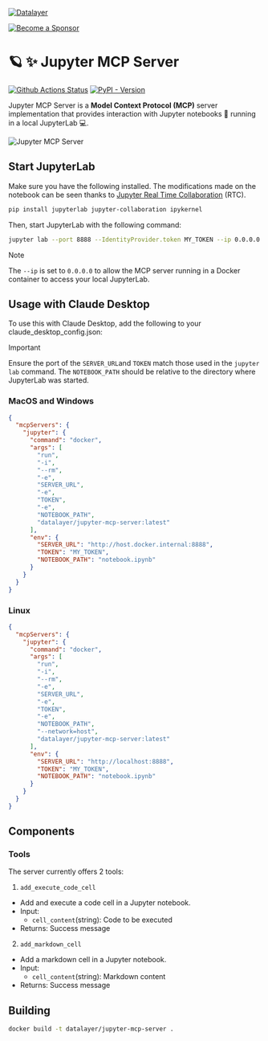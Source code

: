 <!--
  ~ Copyright (c) 2023-2024 Datalayer, Inc.
  ~
  ~ BSD 3-Clause License
-->

[![Datalayer](https://assets.datalayer.tech/datalayer-25.svg)](https://datalayer.io)

[![Become a Sponsor](https://img.shields.io/static/v1?label=Become%20a%20Sponsor&message=%E2%9D%A4&logo=GitHub&style=flat&color=1ABC9C)](https://github.com/sponsors/datalayer)

# 🪐 ✨ Jupyter MCP Server

[![Github Actions Status](https://github.com/datalayer/jupyter-mcp-server/workflows/Build/badge.svg)](https://github.com/datalayer/jupyter-mcp-server/actions/workflows/build.yml)
[![PyPI - Version](https://img.shields.io/pypi/v/jupyter-mcp-server)](https://pypi.org/project/jupyter-mcp-server)

Jupyter MCP Server is a **Model Context Protocol (MCP)** server implementation that provides interaction with Jupyter notebooks 📓 running in a local JupyterLab 💻.

![Jupyter MCP Server](https://assets.datalayer.tech/jupyter-mcp/jupyter-mcp-server-claude-demo.gif)

## Start JupyterLab

Make sure you have the following installed. The modifications made on the notebook can be seen thanks to [Jupyter Real Time Collaboration](https://jupyterlab.readthedocs.io/en/stable/user/rtc.html) (RTC).

```bash
pip install jupyterlab jupyter-collaboration ipykernel
```

Then, start JupyterLab with the following command:

```bash
jupyter lab --port 8888 --IdentityProvider.token MY_TOKEN --ip 0.0.0.0 
````

> [!NOTE] 
> The `--ip` is set to `0.0.0.0` to allow the MCP server running in a Docker container to access your local JupyterLab.

## Usage with Claude Desktop

To use this with Claude Desktop, add the following to your claude_desktop_config.json:

> [!IMPORTANT] 
> Ensure the port of the `SERVER_URL`and `TOKEN` match those used in the `jupyter lab` command.
> The `NOTEBOOK_PATH` should be relative to the directory where JupyterLab was started.

### MacOS and Windows

```json
{
  "mcpServers": {
    "jupyter": {
      "command": "docker",
      "args": [
        "run",
        "-i",
        "--rm",
        "-e",
        "SERVER_URL",
        "-e",
        "TOKEN",
        "-e",
        "NOTEBOOK_PATH",
        "datalayer/jupyter-mcp-server:latest"
      ],
      "env": {
        "SERVER_URL": "http://host.docker.internal:8888",
        "TOKEN": "MY_TOKEN",
        "NOTEBOOK_PATH": "notebook.ipynb"
      }
    }
  }
}
```

### Linux

```json
{
  "mcpServers": {
    "jupyter": {
      "command": "docker",
      "args": [
        "run",
        "-i",
        "--rm",
        "-e",
        "SERVER_URL",
        "-e",
        "TOKEN",
        "-e",
        "NOTEBOOK_PATH",
        "--network=host",
        "datalayer/jupyter-mcp-server:latest"
      ],
      "env": {
        "SERVER_URL": "http://localhost:8888",
        "TOKEN": "MY_TOKEN",
        "NOTEBOOK_PATH": "notebook.ipynb"
      }
    }
  }
}
```
## Components

### Tools

The server currently offers 2 tools:

1. `add_execute_code_cell`
  - Add and execute a code cell in a Jupyter notebook.
  - Input:
    - `cell_content`(string): Code to be executed
  - Returns: Success message
2. `add_markdown_cell`
  - Add a markdown cell in a Jupyter notebook.
  - Input:
    - `cell_content`(string): Markdown content
  - Returns: Success message
  
## Building

```bash
docker build -t datalayer/jupyter-mcp-server .
```

